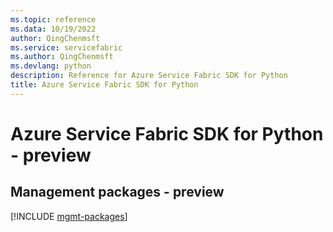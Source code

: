 ```yaml
---
ms.topic: reference
ms.data: 10/19/2022
author: QingChenmsft
ms.service: servicefabric
ms.author: QingChenmsft
ms.devlang: python
description: Reference for Azure Service Fabric SDK for Python
title: Azure Service Fabric SDK for Python
---
```

# Azure Service Fabric SDK for Python - preview

## Management packages - preview
[!INCLUDE [mgmt-packages](service-fabric-mgmt-index.md)]
